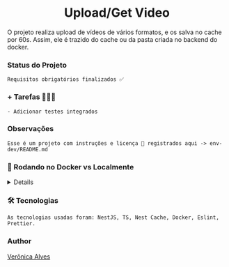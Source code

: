 <main>
  <h1 align="center">Upload/Get Video</h1>

  <p>
    O projeto realiza upload de vídeos de vários formatos, e os salva no cache por 60s. Assim, ele é trazido do cache ou da pasta criada no backend do docker. 
  </p>

  <h3>Status do Projeto</h3>
  
    Requisitos obrigatórios finalizados ✅

  <h3>+ Tarefas 👩🏽‍💻</h3>

    - Adicionar testes integrados

  <h3>Observações</h3>
  
    Esse é um projeto com instruções e licença 📜 registrados aqui -> env-dev/README.md

<summary><h3>🐋 Rodando no Docker vs Localmente</h3></summary>

  <details>
  
## 👉 Com Docker

    ⚠ Antes de começar, seu docker-compose precisa estar na versão 2.29 e o docker na versão 27.2 de preferência.

    ⚠ Suba o projeto completo usando o comando `docker-compose up --build` na raiz do projeto.
    ⚠ Para teste de desenvolvimento suba o docker com o comando `docker-compose -f env-dev/docker-compose.dev.yml up --build`.

    - Esses serviços inicializarão o contêiner chamado app_backend_prod ou app_backend (teste).

    - A partir daqui, você pode executar o contêiner via CLI ou abri-los no VS Code.

    ℹ️ As dependências são instaladas por meio do Dockerfile que é lido pelo Docker.

    ✨ Dica: A extensão Remote - Containers é recomendada para que você possa desenvolver sua aplicação no container Docker diretamente no VS Code, assim como você faz com seus arquivos locais.

<br />

## 👉 Sem Docker

    > :information_source: Instale as dependências com `npm install` no diretório raiz.

    ⚠ Não execute o comando npm audit fix! Ele atualiza várias dependências do projeto que podem causar conflitos.

    - ✨ Dica: Para executar o projeto dessa forma, você deve ter o node instalado no seu computador.

    ⚠ Espera-se que a versão do node usada esteja entre as mais recentes (v20+).

    - Para executar a aplicação use o comando `npm start` em seu diretório.

  <br/>

  </details>

  <h3>🛠 Tecnologias</h3>

    As tecnologias usadas foram: NestJS, TS, Nest Cache, Docker, Eslint, Prettier.

  <h3>Author</h3>

  <a href='https://github.com/Veronica-Alfr'>Verônica Alves</a>

</main>
